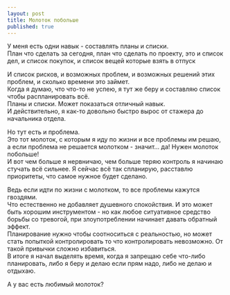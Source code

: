 ```yaml
---
layout: post
title: Молоток побольше
published: true
---
```

У меня есть одни навык - составлять планы и списки.\
План что сделать за сегодня, план что сделать по проекту, это и список дел, и список покупок, и список вещей которые взять в отпуск

И список рисков, и возможных проблем, и возможных решений этих проблем, и сколько времени это займет.\
Когда я думаю, что что-то не успею, я тут же беру и составляю список чтобы распланировать всё.\
Планы и списки. Может показаться отличный навык.\
И действительно, я как-то довольно быстро вырос от стажера до начальника отдела.

Но тут есть и проблема.\
Это тот молоток, с которым я иду по жизни и все проблемы им решаю, а если проблема не решается молотком - значит... да! Нужен молоток побольше!\
И вот чем больше я нервничаю, чем больше теряю контроль я начинаю стучать всё сильнее. Я сейчас всё так спланирую, расставлю приоритеты, что самое нужное будет сделано.

Ведь если идти по жизни с молотком, то все проблемы кажутся гвоздями.\
Что естественно не добавляет душевного спокойствия. И это может быть хорошим инструментом - но как любое ситуативное средство борьбы со тревогой, при злоупотреблении начинает давать обратный эффект.\
Планирование нужно чтобы соотноситься с реальностью, но может стать попыткой контролировать то что контролировать невозможно. От такой привычки сложно избавиться.\
В итоге я начал выделять время, когда я запрещаю себе что-либо планировать, либо я беру и делаю если прям надо, либо не делаю и отдыхаю.

А у вас есть любимый молоток?
